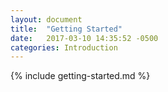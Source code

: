 ```yaml
---
layout: document
title:  "Getting Started"
date:   2017-03-10 14:35:52 -0500
categories: Introduction
---
```

{% include getting-started.md %}
